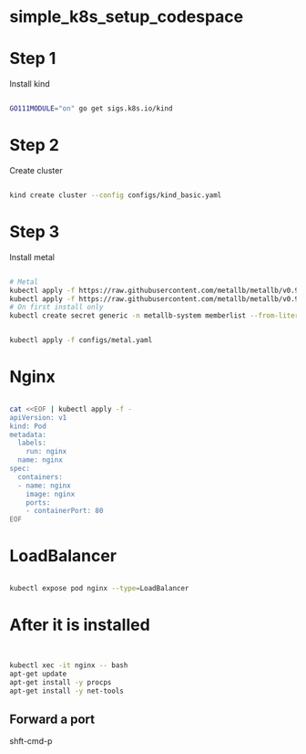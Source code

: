 # simple_k8s_setup_codespace


# Step 1

Install kind

```bash

GO111MODULE="on" go get sigs.k8s.io/kind

```

# Step 2

Create cluster

```bash

kind create cluster --config configs/kind_basic.yaml
```

# Step 3

Install metal

```bash

# Metal
kubectl apply -f https://raw.githubusercontent.com/metallb/metallb/v0.9.5/manifests/namespace.yaml
kubectl apply -f https://raw.githubusercontent.com/metallb/metallb/v0.9.5/manifests/metallb.yaml
# On first install only
kubectl create secret generic -n metallb-system memberlist --from-literal=secretkey="$(openssl rand -base64 128)"


kubectl apply -f configs/metal.yaml 


```


# Nginx


```bash

cat <<EOF | kubectl apply -f -
apiVersion: v1
kind: Pod
metadata:
  labels:
    run: nginx
  name: nginx
spec:
  containers:
  - name: nginx 
    image: nginx
    ports:
    - containerPort: 80
EOF


```

# LoadBalancer

```bash

kubectl expose pod nginx --type=LoadBalancer

```


   
# After it is installed


```bash


kubectl xec -it nginx -- bash
apt-get update
apt-get install -y procps
apt-get install -y net-tools

```


## Forward a port


shft-cmd-p

